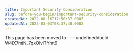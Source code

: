 ```yaml
---
title: Important Security Consideration
slug: before-you-begin/important-security-consideration
createdAt: 2022-08-16T17:50:37.000Z
updatedAt: 2023-03-03T08:37:48.000Z
---
```


This page has been moved to [](docId\:hbCGTv1ZLLR2-kpSaGEXw).
---undefineddocId: W4iX7miN_7qxOivlTYmt9
